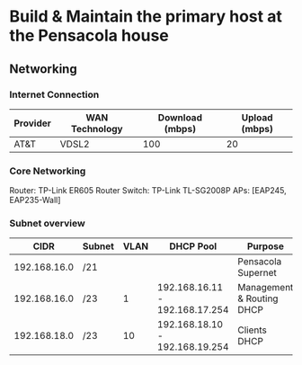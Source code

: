 # Build & Maintain the primary host at the Pensacola house

## Networking

### Internet Connection

| Provider | WAN Technology | Download (mbps) | Upload (mbps) |
| --- | --- | ---| ---- |
| AT&T | VDSL2 | 100 | 20 |

### Core Networking

Router: TP-Link ER605 Router
Switch: TP-Link TL-SG2008P
APs: [EAP245, EAP235-Wall]

### Subnet overview

| CIDR | Subnet | VLAN | DHCP Pool | Purpose |
| --- | --- | --- | --- | --- |
| 192.168.16.0 | /21 | | | Pensacola Supernet |
| 192.168.16.0 | /23 | 1 | 192.168.16.11 - 192.168.17.254 | Management & Routing DHCP |
| 192.168.18.0 | /23 | 10 | 192.168.18.10 - 192.168.19.254 | Clients DHCP |

## 